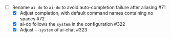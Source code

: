 - [ ] Rename `ai do` to `ai-do` to avoid auto-completion failure after aliasing #71
    - [x] Adjust completion, with default command names containing no spaces #72
    - [x] ai-do follows the `system` in the configuration #322
    - [x] Adjust `--system` of ai-chat #323